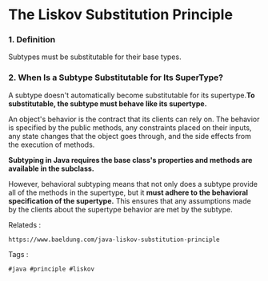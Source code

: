 # The Liskov Substitution Principle 


### 1. Definition

Subtypes must be substitutable for their base types.


### 2. When Is a Subtype Substitutable for Its SuperType?

A subtype doesn't automatically become substitutable for its supertype.**To substitutable, the subtype must behave like its supertype.**

An object's behavior is the contract that its clients can rely on. The behavior is specified by the public methods, any constraints placed on their inputs, any state changes that the object goes through, and the side effects from the execution of methods.

**Subtyping in Java requires the base class's properties and methods are available in the subclass.**

However, behavioral subtyping means that not only does a subtype provide all of the methods in the supertype, but it **must adhere to the behavioral specification of the supertype.** This ensures that any assumptions made by the clients about the supertype behavior are met by the subtype.



Relateds :
```
https://www.baeldung.com/java-liskov-substitution-principle
```

Tags :
```
#java #principle #liskov 
```
